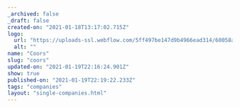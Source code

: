 ```yaml
---
_archived: false
_draft: false
created-on: "2021-01-18T13:17:02.715Z"
logo:
  url: "https://uploads-ssl.webflow.com/5ff497be147d9b4966ead314/60058a4b22d3701a87162341_coorslogo.jpg"
  alt: ""
name: "Coors"
slug: "coors"
updated-on: "2021-01-19T22:16:24.901Z"
show: true
published-on: "2021-01-19T22:19:22.233Z"
tags: "companies"
layout: "single-companies.html"
---
```



